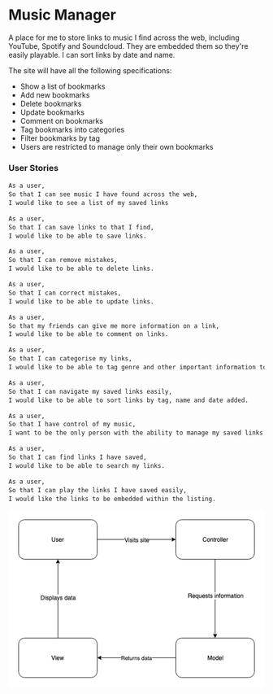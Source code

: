 # Music Manager

A place for me to store links to music I find across the web, including YouTube, Spotify and Soundcloud. They are embedded them so they're easily playable. I can sort links by date and name.

The site will have all the following specifications:

- Show a list of bookmarks
- Add new bookmarks
- Delete bookmarks
- Update bookmarks
- Comment on bookmarks
- Tag bookmarks into categories
- Filter bookmarks by tag
- Users are restricted to manage only their own bookmarks

### User Stories

```sh
As a user,
So that I can see music I have found across the web,
I would like to see a list of my saved links
```

```sh
As a user,
So that I can save links to that I find,
I would like to be able to save links.
```

```sh
As a user,
So that I can remove mistakes,
I would like to be able to delete links.
```

```sh
As a user,
So that I can correct mistakes,
I would like to be able to update links.
```

```sh
As a user,
So that my friends can give me more information on a link,
I would like to be able to comment on links.
```

```sh
As a user,
So that I can categorise my links,
I would like to be able to tag genre and other important information to links.
```

```sh
As a user,
So that I can navigate my saved links easily,
I would like to be able to sort links by tag, name and date added.
```

```sh
As a user,
So that I have control of my music,
I want to be the only person with the ability to manage my saved links.
```

```sh
As a user,
So that I can find links I have saved,
I would like to be able to search my links.
```

```sh
As a user,
So that I can play the links I have saved easily,
I would like the links to be embedded within the listing.
```

![user-story-diagram](./images/user-story-1-dia.png)
